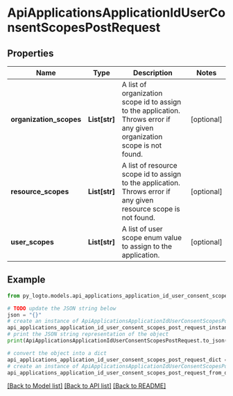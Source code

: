 # ApiApplicationsApplicationIdUserConsentScopesPostRequest


## Properties

Name | Type | Description | Notes
------------ | ------------- | ------------- | -------------
**organization_scopes** | **List[str]** | A list of organization scope id to assign to the application. Throws error if any given organization scope is not found. | [optional] 
**resource_scopes** | **List[str]** | A list of resource scope id to assign to the application. Throws error if any given resource scope is not found. | [optional] 
**user_scopes** | **List[str]** | A list of user scope enum value to assign to the application. | [optional] 

## Example

```python
from py_logto.models.api_applications_application_id_user_consent_scopes_post_request import ApiApplicationsApplicationIdUserConsentScopesPostRequest

# TODO update the JSON string below
json = "{}"
# create an instance of ApiApplicationsApplicationIdUserConsentScopesPostRequest from a JSON string
api_applications_application_id_user_consent_scopes_post_request_instance = ApiApplicationsApplicationIdUserConsentScopesPostRequest.from_json(json)
# print the JSON string representation of the object
print(ApiApplicationsApplicationIdUserConsentScopesPostRequest.to_json())

# convert the object into a dict
api_applications_application_id_user_consent_scopes_post_request_dict = api_applications_application_id_user_consent_scopes_post_request_instance.to_dict()
# create an instance of ApiApplicationsApplicationIdUserConsentScopesPostRequest from a dict
api_applications_application_id_user_consent_scopes_post_request_from_dict = ApiApplicationsApplicationIdUserConsentScopesPostRequest.from_dict(api_applications_application_id_user_consent_scopes_post_request_dict)
```
[[Back to Model list]](../README.md#documentation-for-models) [[Back to API list]](../README.md#documentation-for-api-endpoints) [[Back to README]](../README.md)


